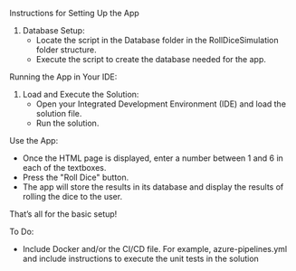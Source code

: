Instructions for Setting Up the App
1. Database Setup:
   - Locate the script in the Database folder in the RollDiceSimulation folder structure.
   - Execute the script to create the database needed for the app.

Running the App in Your IDE:
1. Load and Execute the Solution:
   - Open your Integrated Development Environment (IDE) and load the solution file.
   - Run the solution.

Use the App:
  - Once the HTML page is displayed, enter a number between 1 and 6 in each of the textboxes.
  - Press the "Roll Dice" button.
  - The app will store the results in its database and display the results of rolling the dice to the user.

That’s all for the basic setup!

To Do:

- Include Docker and/or the CI/CD file.  For example, azure-pipelines.yml and include instructions to execute the unit tests in the solution